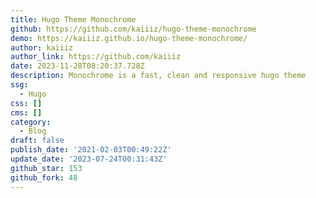 ```yaml
---
title: Hugo Theme Monochrome
github: https://github.com/kaiiiz/hugo-theme-monochrome
demo: https://kaiiiz.github.io/hugo-theme-monochrome/
author: kaiiiz
author_link: https://github.com/kaiiiz
date: 2023-11-28T08:20:37.728Z
description: Monochrome is a fast, clean and responsive hugo theme
ssg:
  - Hugo
css: []
cms: []
category:
  - Blog
draft: false
publish_date: '2021-02-03T00:49:22Z'
update_date: '2023-07-24T00:31:43Z'
github_star: 153
github_fork: 48
---
```

